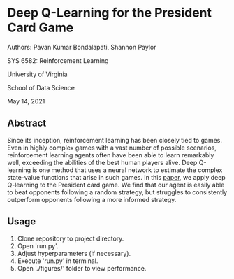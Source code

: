 # Deep Q-Learning for the President Card Game

Authors: Pavan Kumar Bondalapati, Shannon Paylor

SYS 6582: Reinforcement Learning

University of Virginia

School of Data Science

May 14, 2021

## Abstract

Since its inception, reinforcement learning has been closely tied to games. Even in highly complex games with a vast number of possible scenarios, reinforcement learning agents often have been able to learn remarkably well, exceeding the abilities of the best human players alive. Deep Q-learning is one method that uses a neural network to estimate the complex state-value functions that arise in such games. In this [paper](./docs/paper.pdf), we apply deep Q-learning to the President card game. We find that our agent is easily able to beat opponents following a random strategy, but struggles to consistently outperform opponents following a more informed strategy.

## Usage

1. Clone repository to project directory.
2. Open 'run.py'.
3. Adjust hyperparameters (if necessary).
4. Execute 'run.py' in terminal.
5. Open './figures/' folder to view performance.
